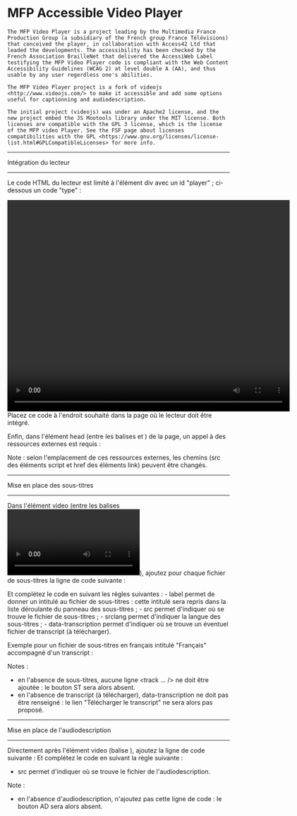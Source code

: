 MFP Accessible Video Player
=======

    
	The MFP Video Player is a project leading by the Multimedia France Production Group (a subsidiary of the French group France Télévisions) that conceived the player, in collaboration with Access42 Ltd that leaded the developments. The accessibility has been checked by the French Association BrailleNet that delivered the AccessiWeb Label testifying the MFP Video Player code is compliant with the Web Content Accessibility Guidelines (WCAG 2) at level double A (AA), and thus usable by any user regerdless one's abilities.

    The MFP Video Player project is a fork of videojs <http://www.videojs.com/> to make it accessible and add some options useful for captionning and audiodescription.

    The initial project (videojs) was under an Apache2 license, and the new project embed the JS Mootools library under the MIT license. Both licenses are compatible with the GPL 3 license, which is the license of the MFP video Player. See the FSF page about licenses compatibilities with the GPL <https://www.gnu.org/licenses/license-list.html#GPLCompatibleLicenses> for more info.
	
* * *
Intégration du lecteur
* * *

Le code HTML du lecteur est limité à l'élément div avec un id "player" ; ci-dessous un code "type" :
<div id="player">
	<video id="video" controls="controls" height="480" width="640">
		<source src="client/medias/tontons_flingueurs_vo.mp4" type="video/mp4" />
		<source src="client/medias/tontons_flingueurs_vo.webm" type="video/webm" />
		<source src="client/medias/tontons_flingueurs_vo.ogv" type="video/ogg" />
		<track kind="captions" label="Français" src="client/captions/fr.srt" srclang="fr" data-transcription="server/transcriptions/fr.txt" />
	</video>
	<audio src="client/medias/tontons_flingueurs_ad.mp3" preload="auto" hidden="hidden"></audio>
</div>
Placez ce code à l'endroit souhaité dans la page où le lecteur doit être intégré.

Enfin, dans l'élément head (entre les balises <head> et </head>) de la page, un appel à des ressources externes est requis :
<!-- VideoJS -->
<link rel="stylesheet" href="client/scripts/video-js/video-js.css" type="text/css" />
<!-- Personnalisation -->
<link rel="stylesheet" href="client/styles/styles.css" type="text/css" />
<!-- Internationalisation, images de l'interface et couleurs (paramètres des sous-titres) -->
<script src="client/scripts/settings.js" type="text/javascript"></script>
<!-- Framework Mootools -->
<script src="client/scripts/mootools-core-1.4.5-full-nocompat-yc.js" type="text/javascript"></script>
<script src="client/scripts/mootools-more-1.4.0.1.js" type="text/javascript"></script>
<!-- VideoJS (remaniée : audiodescription et panneau des paramètres des sous-titres + mise en accessibilité) -->
<script src="client/scripts/video-js/video.dev.js" type="text/javascript"></script>
<!-- Fonctions liées aux paramètres des sous-titres -->
<script src="client/scripts/subtitles.js" type="text/javascript"></script>
<!-- Utilisation de VideoJS -->
<script type="text/javascript">
	window.addEventListener('DOMContentLoaded', function(event) {
		videojs(video.getAttribute('id'), { preload: 'auto' }, function () {
			this.addClass('video-js');
			this.addClass('vjs-default-skin');
		});
	}, false);
</script>
Note : selon l'emplacement de ces ressources externes, les chemins (src des éléments script et href des éléments link) peuvent être changés. 

* * *
Mise en place des sous-titres
* * *

Dans l'élément video (entre les balises <video> et </video>), ajoutez pour chaque fichier de sous-titres la ligne de code suivante :
<track kind="captions" label="" src="" srclang="" data-transcription="" />
Et complétez le code en suivant les règles suivantes :
- label permet de donner un intitulé au fichier de sous-titres : cette intitulé sera repris dans la liste déroulante du panneau des sous-titres ;
- src permet d'indiquer où se trouve le fichier de sous-titres ;
- srclang permet d'indiquer la langue des sous-titres ;
- data-transcription permet d'indiquer où se trouve un éventuel fichier de transcript (à télécharger).

Exemple pour un fichier de sous-titres en français intitulé "Français" accompagné d'un transcript :
<track kind="captions" label="Français" src="client/captions/fr.srt" srclang="fr" data-transcription="server/transcriptions/fr.txt" />

Notes :
- en l'absence de sous-titres, aucune ligne <track ... /> ne doit être ajoutée : le bouton ST sera alors absent.
- en l'absence de transcript (à télécharger), data-transcription ne doit pas être renseigné : le lien "Télécharger le transcript" ne sera alors pas proposé.

* * *
Mise en place de l'audiodescription
* * *

Directement après l'élément video (balise </video>), ajoutez la ligne de code suivante :
<audio src="" preload="auto" hidden="hidden"></audio>
Et complétez le code en suivant la règle suivante :
- src permet d'indiquer où se trouve le fichier de l'audiodescription.

Note :
- en l'absence d'audiodescription, n'ajoutez pas cette ligne de code : le bouton AD sera alors absent.
